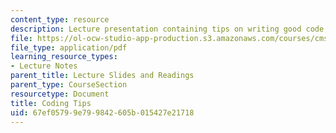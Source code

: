 ```yaml
---
content_type: resource
description: Lecture presentation containing tips on writing good code.
file: https://ol-ocw-studio-app-production.s3.amazonaws.com/courses/cms-611j-creating-video-games-fall-2014/67ef05799e799842605b015427e21718_MITCMS_611JF14_Coding_Tips.pdf
file_type: application/pdf
learning_resource_types:
- Lecture Notes
parent_title: Lecture Slides and Readings
parent_type: CourseSection
resourcetype: Document
title: Coding Tips
uid: 67ef0579-9e79-9842-605b-015427e21718
---
```

